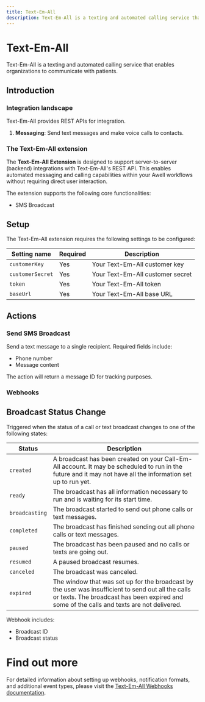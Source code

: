 ```yaml
---
title: Text-Em-All
description: Text-Em-All is a texting and automated calling service that enables organizations to communicate with patients.
---
```


# Text-Em-All

Text-Em-All is a texting and automated calling service that enables organizations to communicate with patients.

## Introduction

### Integration landscape

Text-Em-All provides REST APIs for integration.

1. **Messaging**: Send text messages and make voice calls to contacts.


### The Text-Em-All extension

The **Text-Em-All Extension** is designed to support server-to-server (backend) integrations with Text-Em-All's REST API. This enables automated messaging and calling capabilities within your Awell workflows without requiring direct user interaction.

The extension supports the following core functionalities:
- SMS Broadcast

## Setup

The Text-Em-All extension requires the following settings to be configured:

| Setting name | Required | Description |
|--------------|----------|-------------|
| `customerKey` | Yes | Your Text-Em-All customer key |
| `customerSecret` | Yes | Your Text-Em-All customer secret |
| `token` | Yes | Your Text-Em-All token |
| `baseUrl` | Yes | Your Text-Em-All base URL |

## Actions

### Send SMS Broadcast

Send a text message to a single recipient. Required fields include:
- Phone number
- Message content

The action will return a message ID for tracking purposes.

### Webhooks

## Broadcast Status Change

Triggered when the status of a call or text broadcast changes to one of the following states:

| Status | Description |
|--------|-------------|
| `created` | A broadcast has been created on your Call-Em-All account. It may be scheduled to run in the future and it may not have all the information set up to run yet. |
| `ready` | The broadcast has all information necessary to run and is waiting for its start time. |
| `broadcasting` | The broadcast started to send out phone calls or text messages. |
| `completed` | The broadcast has finished sending out all phone calls or text messages. |
| `paused` | The broadcast has been paused and no calls or texts are going out. |
| `resumed` | A paused broadcast resumes. |
| `canceled` | The broadcast was canceled. |
| `expired` | The window that was set up for the broadcast by the user was insufficient to send out all the calls or texts. The broadcast has been expired and some of the calls and texts are not delivered. |

Webhook includes:
- Broadcast ID
- Broadcast status

# Find out more

For detailed information about setting up webhooks, notification formats, and additional event types, please visit the [Text-Em-All Webhooks documentation](https://dev.text-em-all.com/Webhooks#events).